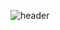 ![header](https://capsule-render.vercel.app/api?type=waving&color=auto&height=300&section=header&text=Hello,%20World!&fontSize=90&animation=fadeIn&fontAlignY=38&desc=Decorate%20GitHub%20Profile%20or%20any%20Repo%20like%20me!&descAlignY=51&descAlign=62)

